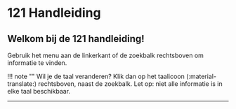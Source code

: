 # 121 Handleiding

<!-- markdownlint-disable-next-line no-trailing-punctuation -->
## Welkom bij de 121 handleiding!

Gebruik het menu aan de linkerkant of de zoekbalk rechtsboven om informatie te vinden.

!!! note ""
  Wil je de taal veranderen? Klik dan op het taalicoon (:material-translate:) rechtsboven, naast de zoekbalk. Let op: niet alle informatie is in elke taal beschikbaar.

---
